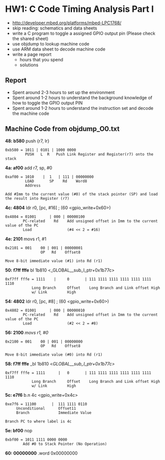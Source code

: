 # HW1: C Code Timing Analysis Part I

  - http://developer.mbed.org/platforms/mbed-LPC1768/
  - skip reading: schematics and data sheets
  - write a C program to toggle a assigned GPIO output pin
    (Please check the shared sheet)
  - use objdump to lookup machine code
  - use ARM data sheet to decode machine code
  - write a page report
    - hours that you spend
    - solutions 

## Report

  - Spent around 2-3 hours to set up the environment
  - Spent around 1-2 hours to understand the background knowledge of how to toggle the GPIO output PIN	
  - Spent around 1-2 hours to understand the instruction set and decode the machine code

## Machine Code from objdump_O0.txt

**48:	b580**	push	{r7, lr}

	0xb580 = 1011 | 0101 | 1000 0000
		 	 PUSH   L  R   Push Link Register and Register(r7) onto the stack

**4a:	af00**	add	r7, sp, #0

	0xaf00 = 1010 	 | 	1 	| 111 | 00000000
		 	 LOAD		SP	  Rd	Word8
		 	 Address 

	Add #Imm to the current value (#0) of the stack pointer (SP) and load the result into Register (r7)

**4c:	4804**	ldr	r0, [pc, #16]	; (60 <gpio_write+0x60>)

	0x4804 = 01001		| 000 | 00000100
		 	PC-related	  Rd	Add unsigned offset in Imm to the current value of the PC	
		 	Load				(#4 << 2 = #16)

**4e:	2101**  movs	r1, #1

	0x2101 = 001	00 | 001 | 00000001
			 		OP   Rd    Offset8

	Move 8-bit immediate value (#1) into Rd (r1)

**50:	f7ff fffe**	bl	1b810 <_GLOBAL__sub_I_ptr+0x1b77c>

	0xf7ff fffe = 1111 	  | 	0 		| 111 1111 1111 1111 1111 1111 1110
		      	Long Branch		Offset	  Long Branch and Link offset High
		      	w/ Link			High

**54:	4802**	ldr	r0, [pc, #8]	; (60 <gpio_write+0x60>)

	0x4802 = 01001		| 000 | 00000010
		 	PC-related	  Rd	Add unsigned offset in Imm to the current value of the PC	
		 	Load				(#2 << 2 = #8)

**56:	2100**	_movs	r1, #0_

	0x2100 = 001	00 | 001 | 00000000
			 		OP   Rd    Offset8

	Move 8-bit immediate value (#0) into Rd (r1)

**58:	f7ff fffe**	_bl	1b810 <_GLOBAL__sub_I_ptr+0x1b77c>_

	0xf7ff fffe = 1111 	    | 	0 		| 111 1111 1111 1111 1111 1111 1110
		      	Long Branch		Offset	  Long Branch and Link offset High
		      	w/ Link			High

**5c:	e7f6** b.n	4c <gpio_write+0x4c>

	0xe7f6 = 11100 		 | 	111 1111 0110
		 Unconditional	   	Offset11	
		 Branch		   	  	Immediate Value

	Branch PC to where label is 4c

**5e:	bf00**	nop

	0xbf00 = 1011 1111 0000 0000
		 	Add #0 to Stack Pointer (No Operation)

**60:	00000000** .word	0x00000000




